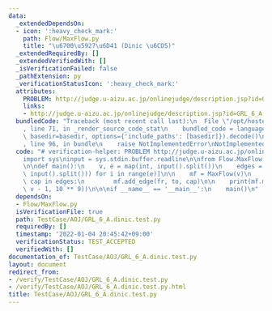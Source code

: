 ```yaml
---
data:
  _extendedDependsOn:
  - icon: ':heavy_check_mark:'
    path: Flow/MaxFlow.py
    title: "\u6700\u5927\u6D41 (Dinic \u6CD5)"
  _extendedRequiredBy: []
  _extendedVerifiedWith: []
  _isVerificationFailed: false
  _pathExtension: py
  _verificationStatusIcon: ':heavy_check_mark:'
  attributes:
    PROBLEM: http://judge.u-aizu.ac.jp/onlinejudge/description.jsp?id=GRL_6_A
    links:
    - http://judge.u-aizu.ac.jp/onlinejudge/description.jsp?id=GRL_6_A
  bundledCode: "Traceback (most recent call last):\n  File \"/opt/hostedtoolcache/Python/3.10.4/x64/lib/python3.10/site-packages/onlinejudge_verify/documentation/build.py\"\
    , line 71, in _render_source_code_stat\n    bundled_code = language.bundle(stat.path,\
    \ basedir=basedir, options={'include_paths': [basedir]}).decode()\n  File \"/opt/hostedtoolcache/Python/3.10.4/x64/lib/python3.10/site-packages/onlinejudge_verify/languages/python.py\"\
    , line 96, in bundle\n    raise NotImplementedError\nNotImplementedError\n"
  code: "# verification-helper: PROBLEM http://judge.u-aizu.ac.jp/onlinejudge/description.jsp?id=GRL_6_A\n\
    import sys\ninput = sys.stdin.buffer.readline\n\nfrom Flow.MaxFlow import MaxFlow\n\
    \n\ndef main():\n    v, e = map(int, input().split())\n    edges = [list(map(int,\
    \ input().split())) for i in range(e)]\n\n    mf = MaxFlow(v)\n    for fr, to,\
    \ cap in edges:\n        mf.add_edge(fr, to, cap)\n\n    print(mf.max_flow(0,\
    \ v - 1, 10 ** 9))\n\n\nif __name__ == '__main__':\n    main()\n"
  dependsOn:
  - Flow/MaxFlow.py
  isVerificationFile: true
  path: TestCase/AOJ/GRL_6_A.dinic.test.py
  requiredBy: []
  timestamp: '2022-01-04 20:45:42+09:00'
  verificationStatus: TEST_ACCEPTED
  verifiedWith: []
documentation_of: TestCase/AOJ/GRL_6_A.dinic.test.py
layout: document
redirect_from:
- /verify/TestCase/AOJ/GRL_6_A.dinic.test.py
- /verify/TestCase/AOJ/GRL_6_A.dinic.test.py.html
title: TestCase/AOJ/GRL_6_A.dinic.test.py
---
```

